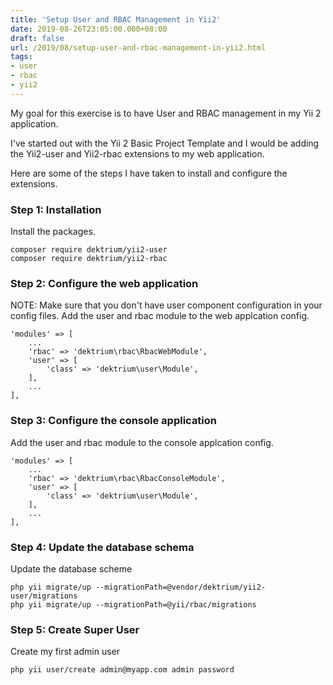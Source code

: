 ```yaml
---
title: 'Setup User and RBAC Management in Yii2'
date: 2019-08-26T23:05:00.000+08:00
draft: false
url: /2019/08/setup-user-and-rbac-management-in-yii2.html
tags:
- user
- rbac
- yii2
---
```


My goal for this exercise is to have User and RBAC management in my Yii 2 application.

I've started out with the Yii 2 Basic Project Template and I would be adding the Yii2-user and Yii2-rbac extensions to my web application.

Here are some of the steps I have taken to install and configure the extensions.

### Step 1: Installation

Install the packages.

```
composer require dektrium/yii2-user
composer require dektrium/yii2-rbac
```

### Step 2: Configure the web application

NOTE: Make sure that you don't have user component configuration in your config files.
Add the user and rbac module to the web applcation config.

```
'modules' => [
    ...
    'rbac' => 'dektrium\rbac\RbacWebModule',
    'user' => [
        'class' => 'dektrium\user\Module',
    ],
    ...
],
```

### Step 3: Configure the console application

Add the user and rbac module to the console applcation config.

```
'modules' => [
    ...
    'rbac' => 'dektrium\rbac\RbacConsoleModule',
    'user' => [
        'class' => 'dektrium\user\Module',
    ],
    ...
],
```

### Step 4: Update the database schema

Update the database scheme

```
php yii migrate/up --migrationPath=@vendor/dektrium/yii2-user/migrations
php yii migrate/up --migrationPath=@yii/rbac/migrations
```

### Step 5: Create Super User

Create my first admin user

```
php yii user/create admin@myapp.com admin password
```